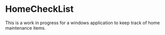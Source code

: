 # HomeCheckList

This is a work in progress for a windows application to keep track of home maintenance items.